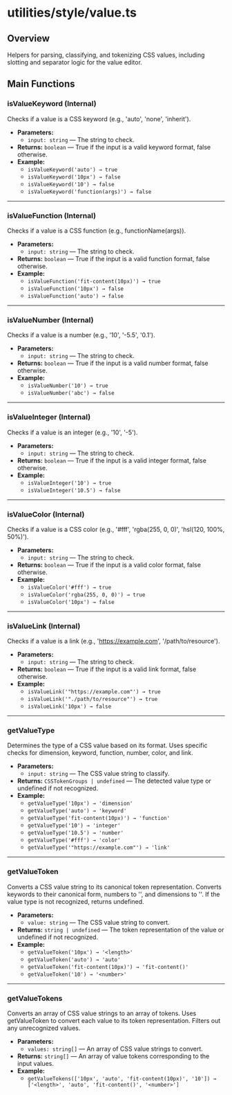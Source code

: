 # utilities/style/value.ts

## Overview
Helpers for parsing, classifying, and tokenizing CSS values, including slotting and separator logic for the value editor.

## Main Functions

### isValueKeyword (Internal)
Checks if a value is a CSS keyword (e.g., 'auto', 'none', 'inherit').

- **Parameters:**
  - `input: string` — The string to check.
- **Returns:** `boolean` — True if the input is a valid keyword format, false otherwise.
- **Example:**
  - `isValueKeyword('auto') → true`
  - `isValueKeyword('10px') → false`
  - `isValueKeyword('10') → false`
  - `isValueKeyword('function(args)') → false`

---

### isValueFunction (Internal)
Checks if a value is a CSS function (e.g., functionName(args)).

- **Parameters:**
  - `input: string` — The string to check.
- **Returns:** `boolean` — True if the input is a valid function format, false otherwise.
- **Example:**
  - `isValueFunction('fit-content(10px)') → true`
  - `isValueFunction('10px') → false`
  - `isValueFunction('auto') → false`

---

### isValueNumber (Internal)
Checks if a value is a number (e.g., '10', '-5.5', '0.1').

- **Parameters:**
  - `input: string` — The string to check.
- **Returns:** `boolean` — True if the input is a valid number format, false otherwise.
- **Example:**
  - `isValueNumber('10') → true`
  - `isValueNumber('abc') → false`

---

### isValueInteger (Internal)
Checks if a value is an integer (e.g., '10', '-5').

- **Parameters:**
  - `input: string` — The string to check.
- **Returns:** `boolean` — True if the input is a valid integer format, false otherwise.
- **Example:**
  - `isValueInteger('10') → true`
  - `isValueInteger('10.5') → false`

---

### isValueColor (Internal)
Checks if a value is a CSS color (e.g., '#fff', 'rgba(255, 0, 0)', 'hsl(120, 100%, 50%)').

- **Parameters:**
  - `input: string` — The string to check.
- **Returns:** `boolean` — True if the input is a valid color format, false otherwise.
- **Example:**
  - `isValueColor('#fff') → true`
  - `isValueColor('rgba(255, 0, 0)') → true`
  - `isValueColor('10px') → false`

---

### isValueLink (Internal)
Checks if a value is a link (e.g., 'https://example.com', '/path/to/resource').

- **Parameters:**
  - `input: string` — The string to check.
- **Returns:** `boolean` — True if the input is a valid link format, false otherwise.
- **Example:**
  - `isValueLink('"https://example.com"') → true`
  - `isValueLink('"./path/to/resource"') → true`
  - `isValueLink('10px') → false`

---

### getValueType
Determines the type of a CSS value based on its format. Uses specific checks for dimension, keyword, function, number, color, and link.

- **Parameters:**
  - `input: string` — The CSS value string to classify.
- **Returns:** `CSSTokenGroups | undefined` — The detected value type or undefined if not recognized.
- **Example:**
  - `getValueType('10px') → 'dimension'`
  - `getValueType('auto') → 'keyword'`
  - `getValueType('fit-content(10px)') → 'function'`
  - `getValueType('10') → 'integer'`
  - `getValueType('10.5') → 'number'`
  - `getValueType('#fff') → 'color'`
  - `getValueType('"https://example.com"') → 'link'`

---

### getValueToken
Converts a CSS value string to its canonical token representation. Converts keywords to their canonical form, numbers to '<number>', and dimensions to '<dimensionType>'. If the value type is not recognized, returns undefined.

- **Parameters:**
  - `value: string` — The CSS value string to convert.
- **Returns:** `string | undefined` — The token representation of the value or undefined if not recognized.
- **Example:**
  - `getValueToken('10px') → '<length>'`
  - `getValueToken('auto') → 'auto'`
  - `getValueToken('fit-content(10px)') → 'fit-content()'`
  - `getValueToken('10') → '<number>'`

---

### getValueTokens
Converts an array of CSS value strings to an array of tokens. Uses getValueToken to convert each value to its token representation. Filters out any unrecognized values.

- **Parameters:**
  - `values: string[]` — An array of CSS value strings to convert.
- **Returns:** `string[]` — An array of value tokens corresponding to the input values.
- **Example:**
  - `getValueTokens(['10px', 'auto', 'fit-content(10px)', '10']) → ['<length>', 'auto', 'fit-content()', '<number>']`

